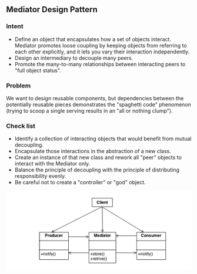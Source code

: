 ## Mediator Design Pattern
### Intent
* Define an object that encapsulates how a set of objects interact. Mediator promotes loose coupling by keeping objects from referring to each other explicitly, and it lets you vary their interaction independently.
* Design an intermediary to decouple many peers.
* Promote the many-to-many relationships between interacting peers to "full object status".
### Problem
We want to design reusable components, but dependencies between the potentially reusable pieces demonstrates the "spaghetti code" phenomenon (trying to scoop a single serving results in an "all or nothing clump").
### Check list
* Identify a collection of interacting objects that would benefit from mutual decoupling.
* Encapsulate those interactions in the abstraction of a new class.
* Create an instance of that new class and rework all "peer" objects to interact with the Mediator only.
* Balance the principle of decoupling with the principle of distributing responsibility evenly.
* Be careful not to create a "controller" or "god" object.


![image](./Mediator_Gen.png)
